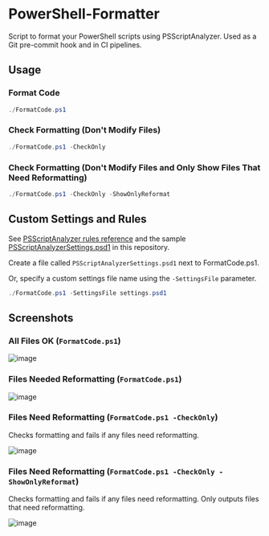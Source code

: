 # PowerShell-Formatter
Script to format your PowerShell scripts using PSScriptAnalyzer. Used as a Git pre-commit hook and in CI pipelines.

## Usage

### Format Code

```powershell
./FormatCode.ps1
```

### Check Formatting (Don't Modify Files)

```powershell
./FormatCode.ps1 -CheckOnly
```

### Check Formatting (Don't Modify Files and Only Show Files That Need Reformatting)

```powershell
./FormatCode.ps1 -CheckOnly -ShowOnlyReformat
```

## Custom Settings and Rules

See [PSScriptAnalyzer rules reference](https://learn.microsoft.com/en-us/powershell/utility-modules/psscriptanalyzer/rules/readme?view=ps-modules) and the sample [PSScriptAnalyzerSettings.psd1](./PSScriptAnalyzerSettings.psd1) in this repository.

Create a file called `PSScriptAnalyzerSettings.psd1` next to FormatCode.ps1.

Or, specify a custom settings file name using the `-SettingsFile` parameter.

```powershell
./FormatCode.ps1 -SettingsFile settings.psd1
```

## Screenshots

### All Files OK (`FormatCode.ps1`)
![image](https://github.com/user-attachments/assets/2ba4265d-5094-4c1f-b0ef-0b9a83888cca)

### Files Needed Reformatting (`FormatCode.ps1`)
![image](https://github.com/user-attachments/assets/3fcfb10d-8d0d-4eeb-a070-f0da82cbc666)

### Files Need Reformatting (`FormatCode.ps1 -CheckOnly`)

Checks formatting and fails if any files need reformatting.

![image](https://github.com/user-attachments/assets/7dd64dab-f739-42c4-8fad-b9c126dc106e)

### Files Need Reformatting (`FormatCode.ps1 -CheckOnly -ShowOnlyReformat`)
Checks formatting and fails if any files need reformatting. Only outputs files that need reformatting.

![image](https://github.com/user-attachments/assets/b8c8bbbe-6afd-4f28-8b0c-c6801fae9448)
